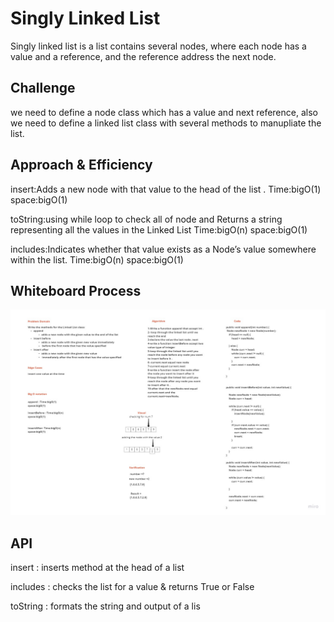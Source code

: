 # Singly Linked List
Singly linked list is a list contains several nodes, where each node has a value and a reference, and the reference address the next node.

## Challenge
we need to define a node class which has a value and next reference, also we need to define a linked list class with several methods to manupliate the list.

## Approach & Efficiency
insert:Adds a new node with that value to the head of the list .
Time:bigO(1)
space:bigO(1)

toString:using while loop to check all of node and Returns a string representing all the values in the Linked List
Time:bigO(n)
space:bigO(1)

includes:Indicates whether that value exists as a Node’s value somewhere within the list.
Time:bigO(n)
space:bigO(1)


## Whiteboard Process

![linked-list](lab6.jpg)


## API
insert : inserts method at the head of a list

includes : checks the list for a value & returns True or False

toString : formats the string and output of a lis
